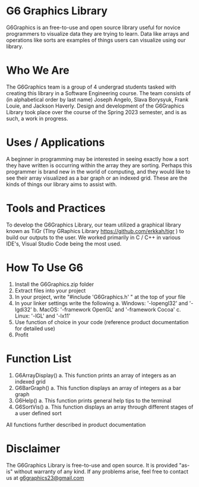 # G6 Graphics Library
G6Graphics is an free-to-use and open source library useful for novice programmers to visualize data they are trying to learn. Data like arrays and operations like sorts are examples of things users can visualize using our library. 

# Who We Are
The G6Graphics team is a group of 4 undergrad students tasked with creating this library in a Software Engineering course. The team consists of (in alphabetical order by last name) Joseph Angelo, Slava Borysyuk, Frank Louie, and Jackson Haverly. Design and development of the G6Graphics Library took place over the course of the Spring 2023 semester, and is as such, a work in progress. 

# Uses / Applications
A beginner in programming may be interested in seeing exactly how a sort they have written is occurring within the array they are sorting. Perhaps this programmer is brand new in the world of computing, and they would like to see their array visualized as a bar graph or an indexed grid. These are the kinds of things our library aims to assist with.

# Tools and Practices
To develop the G6Graphics Library, our team utilized a graphical library known as TiGr (TIny GRaphics Library https://github.com/erkkah/tigr ) to build our outputs to the user. We worked primarily in C / C++ in various IDE's, Visual Studio Code being the most used. 

# How To Use G6
1. Install the G6Graphics.zip folder
2. Extract files into your project
3. In your project, write "#include 'G6Graphics.h' " at the top of your file
4. In your linker settings write the following
a. Windows: '-lopengl32' and '-lgdi32'
b. MacOS: '-framework OpenGL' and '-framework Cocoa'
c. Linux: '-lGL' and '-lx11'
5. Use function of choice in your code (reference product documentation for detailed use)
6. Profit


# Function List 
1. G6ArrayDisplay()
a. This function prints an array of integers as an indexed grid
2. G6BarGraph()
a. This function displays an array of integers as a bar graph
3. G6Help()
a. This function prints general help tips to the terminal
4. G6SortVis()
a. This function displays an array through different stages of a user defined sort

All functions further described in product documentation 

# Disclaimer
The G6Graphics Library is free-to-use and open source. It is provided  "as-is" without warranty of any kind. If any problems arise, feel free to contact us at g6graphics23@gmail.com